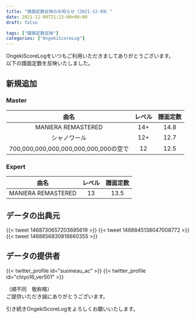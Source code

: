 ```yaml
---
title: "譜面定数反映のお知らせ（2021-12-09）"
date: 2021-12-09T21:23:00+09:00
draft: false

tags: ["譜面定数反映"]
categories: ["OngekiScoreLog"]
---
```


OngekiScoreLogをいつもご利用いただきましてありがとうございます。  
以下の譜面定数を反映いたしました。

<!--more-->

## 新規追加

### Master

| 曲名 | レベル | 譜面定数 |
|:-:|:-:|:-:|
| MANIERA REMASTERED | 14+ | 14.8 |
| シャノワール | 12+ | 12.7 |
| 700,000,000,000,000,000,000,000の空で | 12 | 12.5 |

### Expert

| 曲名 | レベル | 譜面定数 |
|:-:|:-:|:-:|
| MANIERA REMASTERED | 13 | 13.5 |

## データの出典元

{{< tweet 1468730657203695619 >}}
{{< tweet 1468845138047008772 >}}
{{< tweet 1468856830818660355 >}}

## データの提供者

{{< twitter_profile id="suoineau_ac" >}}
{{< twitter_profile id="chiyo16_ver501" >}}

（順不同　敬称略）  
ご提供いただき誠にありがとうございます。

引き続きOngekiScoreLogをよろしくお願いいたします。
